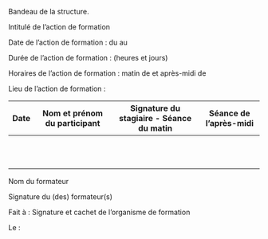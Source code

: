
<!--

---
title: Modèle de feuille d'émargement
description: Le modèle à faire signer par les stagiaires pour attester de leur présence en formation.
image_url: 
licence: CC-BY-SA
---

-->


Bandeau de la structure.

Intitulé de l’action de formation

Date de l’action de formation : du 		au 

Durée de l’action de formation : (heures et jours)
   
Horaires de l’action de formation : matin de			et après-midi de 

Lieu de l’action de formation :			   



| Date  | Nom et prénom du participant | Signature du stagiaire - Séance du matin | Séance de l’après-midi |
|---|---|---|---|
|   |   |   |   |
|   |   |   |   |
|   |   |   |   |
|   |   |   |   |
|   |   |   |   |
|   |   |   |   |
|   |   |   |   |
|   |   |   |   |
|   |   |   |   |
|   |   |   |   |
|   |   |   |   |


Nom du formateur

Signature du (des) formateur(s)

Fait à :						Signature et cachet de l’organisme de formation

Le :
